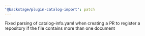 ```yaml
---
'@backstage/plugin-catalog-import': patch
---
```


Fixed parsing of catalog-info.yaml when creating a PR to register a repository if the file contains more than one document
